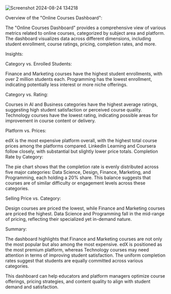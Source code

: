 ![Screenshot 2024-08-24 134218](https://github.com/user-attachments/assets/b0d85c99-0b77-4915-bf55-5674b31940d3)

Overview of the "Online Courses Dashboard":

The "Online Courses Dashboard" provides a comprehensive view of various metrics related to online courses, categorized by subject area and platform. The dashboard visualizes data across different dimensions, including student enrollment, course ratings, pricing, completion rates, and more.

Insights:

Category vs. Enrolled Students:

Finance and Marketing courses have the highest student enrollments, with over 2 million students each.
Programming has the lowest enrollment, indicating potentially less interest or more niche offerings.

Category vs. Rating:

Courses in AI and Business categories have the highest average ratings, suggesting high student satisfaction or perceived course quality.
Technology courses have the lowest rating, indicating possible areas for improvement in course content or delivery.

Platform vs. Prices:

edX is the most expensive platform overall, with the highest total course prices among the platforms compared.
LinkedIn Learning and Coursera follow closely, with substantial but slightly lower price totals.
Completion Rate by Category:

The pie chart shows that the completion rate is evenly distributed across five major categories: Data Science, Design, Finance, Marketing, and Programming, each holding a 20% share.
This balance suggests that courses are of similar difficulty or engagement levels across these categories.

Selling Price vs. Category:

Design courses are priced the lowest, while Finance and Marketing courses are priced the highest.
Data Science and Programming fall in the mid-range of pricing, reflecting their specialized yet in-demand nature.

Summary:

The dashboard highlights that Finance and Marketing courses are not only the most popular but also among the most expensive. edX is positioned as the most premium platform, whereas Technology courses may need attention in terms of improving student satisfaction. The uniform completion rates suggest that students are equally committed across various categories.

This dashboard can help educators and platform managers optimize course offerings, pricing strategies, and content quality to align with student demand and satisfaction.
